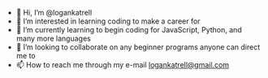 - 👋 Hi, I’m @logankatrell
- 👀 I’m interested in learning coding to make a career for
- 🌱 I’m currently learning to begin coding for JavaScript, Python, and many more languages
- 💞️ I’m looking to collaborate on any beginner programs anyone can direct me to
- 📫 How to reach me through my e-mail logankatrell@gmail.com

<!---
logankatrell/logankatrell is a ✨ special ✨ repository because its `README.md` (this file) appears on your GitHub profile.
You can click the Preview link to take a look at your changes.
--->
